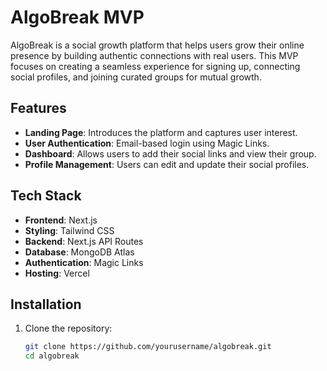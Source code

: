 # AlgoBreak MVP

AlgoBreak is a social growth platform that helps users grow their online presence by building authentic connections with real users. This MVP focuses on creating a seamless experience for signing up, connecting social profiles, and joining curated groups for mutual growth.

## Features
- **Landing Page**: Introduces the platform and captures user interest.
- **User Authentication**: Email-based login using Magic Links.
- **Dashboard**: Allows users to add their social links and view their group.
- **Profile Management**: Users can edit and update their social profiles.

## Tech Stack
- **Frontend**: Next.js
- **Styling**: Tailwind CSS
- **Backend**: Next.js API Routes
- **Database**: MongoDB Atlas
- **Authentication**: Magic Links
- **Hosting**: Vercel

## Installation

1. Clone the repository:
   ```bash
   git clone https://github.com/yourusername/algobreak.git
   cd algobreak
